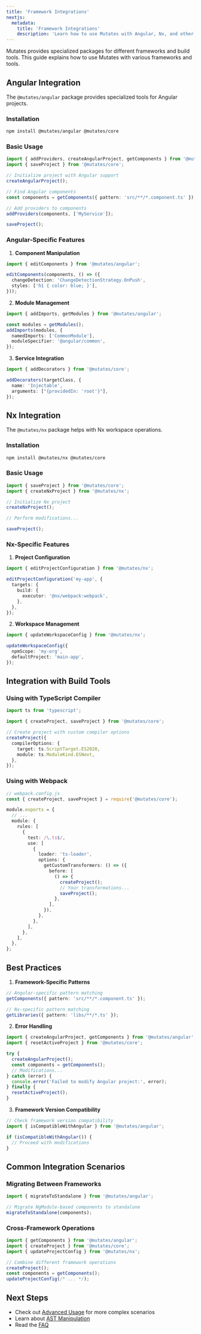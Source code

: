 ```yaml
---
title: 'Framework Integrations'
nextjs:
  metadata:
    title: 'Framework Integrations'
    description: 'Learn how to use Mutates with Angular, Nx, and other frameworks'
---
```


Mutates provides specialized packages for different frameworks and build tools. This guide explains
how to use Mutates with various frameworks and tools.

## Angular Integration

The `@mutates/angular` package provides specialized tools for Angular projects.

### Installation

```bash
npm install @mutates/angular @mutates/core
```

### Basic Usage

```typescript
import { addProviders, createAngularProject, getComponents } from '@mutates/angular';
import { saveProject } from '@mutates/core';

// Initialize project with Angular support
createAngularProject();

// Find Angular components
const components = getComponents({ pattern: 'src/**/*.component.ts' });

// Add providers to components
addProviders(components, ['MyService']);

saveProject();
```

### Angular-Specific Features

1. **Component Manipulation**

```typescript
import { editComponents } from '@mutates/angular';

editComponents(components, () => ({
  changeDetection: 'ChangeDetectionStrategy.OnPush',
  styles: ['h1 { color: blue; }'],
}));
```

2. **Module Management**

```typescript
import { addImports, getModules } from '@mutates/angular';

const modules = getModules();
addImports(modules, {
  namedImports: ['CommonModule'],
  moduleSpecifier: '@angular/common',
});
```

3. **Service Integration**

```typescript
import { addDecorators } from '@mutates/core';

addDecorators(targetClass, {
  name: 'Injectable',
  arguments: ["{providedIn: 'root'}"],
});
```

## Nx Integration

The `@mutates/nx` package helps with Nx workspace operations.

### Installation

```bash
npm install @mutates/nx @mutates/core
```

### Basic Usage

```typescript
import { saveProject } from '@mutates/core';
import { createNxProject } from '@mutates/nx';

// Initialize Nx project
createNxProject();

// Perform modifications...

saveProject();
```

### Nx-Specific Features

1. **Project Configuration**

```typescript
import { editProjectConfiguration } from '@mutates/nx';

editProjectConfiguration('my-app', {
  targets: {
    build: {
      executor: '@nx/webpack:webpack',
    },
  },
});
```

2. **Workspace Management**

```typescript
import { updateWorkspaceConfig } from '@mutates/nx';

updateWorkspaceConfig({
  npmScope: 'my-org',
  defaultProject: 'main-app',
});
```

## Integration with Build Tools

### Using with TypeScript Compiler

```typescript
import ts from 'typescript';

import { createProject, saveProject } from '@mutates/core';

// Create project with custom compiler options
createProject({
  compilerOptions: {
    target: ts.ScriptTarget.ES2020,
    module: ts.ModuleKind.ESNext,
  },
});
```

### Using with Webpack

```typescript
// webpack.config.js
const { createProject, saveProject } = require('@mutates/core');

module.exports = {
  // ...
  module: {
    rules: [
      {
        test: /\.ts$/,
        use: [
          {
            loader: 'ts-loader',
            options: {
              getCustomTransformers: () => ({
                before: [
                  () => {
                    createProject();
                    // Your transformations...
                    saveProject();
                  },
                ],
              }),
            },
          },
        ],
      },
    ],
  },
};
```

## Best Practices

1. **Framework-Specific Patterns**

```typescript
// Angular-specific pattern matching
getComponents({ pattern: 'src/**/*.component.ts' });

// Nx-specific pattern matching
getLibraries({ pattern: 'libs/**/*.ts' });
```

2. **Error Handling**

```typescript
import { createAngularProject, getComponents } from '@mutates/angular';
import { resetActiveProject } from '@mutates/core';

try {
  createAngularProject();
  const components = getComponents();
  // Modifications...
} catch (error) {
  console.error('Failed to modify Angular project:', error);
} finally {
  resetActiveProject();
}
```

3. **Framework Version Compatibility**

```typescript
// Check framework version compatibility
import { isCompatibleWithAngular } from '@mutates/angular';

if (isCompatibleWithAngular()) {
  // Proceed with modifications
}
```

## Common Integration Scenarios

### Migrating Between Frameworks

```typescript
import { migrateToStandalone } from '@mutates/angular';

// Migrate NgModule-based components to standalone
migrateToStandalone(components);
```

### Cross-Framework Operations

```typescript
import { getComponents } from '@mutates/angular';
import { createProject } from '@mutates/core';
import { updateProjectConfig } from '@mutates/nx';

// Combine different framework operations
createProject();
const components = getComponents();
updateProjectConfig(/* ... */);
```

## Next Steps

- Check out [Advanced Usage](/advanced-usage) for more complex scenarios
- Learn about [AST Manipulation](/ast)
- Read the [FAQ](/frequently-asked-questions)
